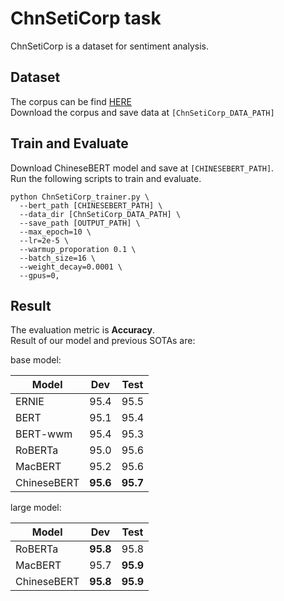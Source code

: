 # ChnSetiCorp task
ChnSetiCorp is a dataset for sentiment analysis. 

## Dataset
The corpus can be find [HERE](https://github.com/pengming617/bert_classification)  
Download the corpus and save data at `[ChnSetiCorp_DATA_PATH]`  

## Train and Evaluate
Download ChineseBERT model and save at `[CHINESEBERT_PATH]`.  
Run the following scripts to train and evaluate. 
```
python ChnSetiCorp_trainer.py \
  --bert_path [CHINESEBERT_PATH] \
  --data_dir [ChnSetiCorp_DATA_PATH] \
  --save_path [OUTPUT_PATH] \
  --max_epoch=10 \
  --lr=2e-5 \
  --warmup_proporation 0.1 \
  --batch_size=16 \
  --weight_decay=0.0001 \
  --gpus=0,
```

## Result
The evaluation metric is **Accuracy**.  
Result of our model and previous SOTAs are:

base model: 

| Model  | Dev | Test |  
|  ----  | ----  | ----  |
| ERNIE |  95.4 |   95.5  |
| BERT | 95.1 |  95.4 |  
| BERT-wwm | 95.4 | 95.3 |  
| RoBERTa |  95.0 |  95.6 |  
| MacBERT | 95.2 |   95.6 |  
| ChineseBERT | **95.6** | **95.7** |  

large model:

| Model  | Dev | Test |  
|  ----  | ----  | ----  |  
| RoBERTa | **95.8** | 95.8 |  
| MacBERT |  95.7 |  **95.9** |  
| ChineseBERT | **95.8** |  **95.9** |  